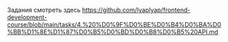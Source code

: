 Задания смотреть здесь https://github.com/lyaplyap/frontend-development-course/blob/main/tasks/4.%20%D0%9F%D0%BE%D0%B4%D0%BA%D0%BB%D1%8E%D1%87%D0%B5%D0%BD%D0%B8%D0%B5%20API.md
